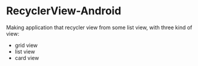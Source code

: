 # RecyclerView-Android

Making application that recycler view from some list view, with three kind of view:
- grid view
- list view
- card view

